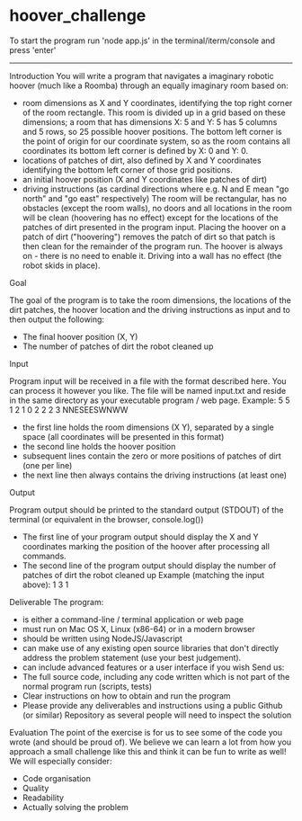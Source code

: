 # hoover_challenge

To start the program run 'node app.js' in the terminal/iterm/console and press 'enter'

-------------------------------------------------------------------------------------------------------

Introduction
You will write a program that navigates a imaginary robotic hoover (much like a Roomba) through an equally imaginary room based on:
* room dimensions as X and Y coordinates, identifying the top right corner of the room rectangle. This room is divided up in a grid based on these dimensions; a room that has dimensions X: 5 and Y: 5 has 5 columns and 5 rows, so 25 possible hoover positions. The bottom left corner is the point of origin for our coordinate system, so as the room contains all coordinates its bottom left corner is defined by X: 0 and Y: 0.
* locations of patches of dirt, also defined by X and Y coordinates identifying the bottom left corner of those grid positions.
* an initial hoover position (X and Y coordinates like patches of dirt)
* driving instructions (as cardinal directions where e.g. N and E mean "go north" and "go east" respectively)
The room will be rectangular, has no obstacles (except the room walls), no doors and all locations in the room will be clean (hoovering has no effect) except for the locations of the patches of dirt presented in the program input.
Placing the hoover on a patch of dirt ("hoovering") removes the patch of dirt so that patch is then clean for the remainder of the program run. The hoover is always on - there is no need to enable it.
Driving into a wall has no effect (the robot skids in place).

Goal

The goal of the program is to take the room dimensions, the locations of the dirt patches, the hoover location and the driving instructions as input and to then output the following:

* The final hoover position (X, Y)
* The number of patches of dirt the robot cleaned up

Input

Program input will be received in a file with the format described here. You can process it however you like.
The file will be named input.txt and reside in the same directory as your executable program / web page.
Example:
5 5
1 2
1 0
2 2
2 3
NNESEESWNWW
* the first line holds the room dimensions (X Y), separated by a single space (all coordinates will be presented in this format)
* the second line holds the hoover position
* subsequent lines contain the zero or more positions of patches of dirt (one per line)
* the next line then always contains the driving instructions (at least one)

Output

Program output should be printed to the standard output (STDOUT) of the terminal (or equivalent in the browser, console.log())
* The first line of your program output should display the X and Y coordinates marking the position of the hoover after processing all commands.
* The second line of the program output should display the number of patches of dirt the robot cleaned up
Example (matching the input above):
1 3
1

Deliverable
The program:
* is either a command-line / terminal application or web page
* must run on Mac OS X, Linux (x86-64) or in a modern browser
* should be written using NodeJS/Javascript
* can make use of any existing open source libraries that don't directly address the problem statement (use your best judgement).
* can include advanced features or a user interface if you wish
Send us:
* The full source code, including any code written which is not part of the normal program run (scripts, tests)
* Clear instructions on how to obtain and run the program
* Please provide any deliverables and instructions using a public Github (or similar) Repository as several people will need to inspect the solution

Evaluation
The point of the exercise is for us to see some of the code you wrote (and should be proud of). We believe we can learn a lot from how you approach a small challenge like this and think it can be fun to write as well!
We will especially consider:
* Code organisation
* Quality
* Readability
* Actually solving the problem

